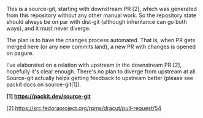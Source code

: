 This is a source-git, starting with downstream PR [2], which was generated from this repository without any other manual work.
So the repository state should always be on par with dist-git (although inheritance can go both ways), and it must never diverge.

The plan is to have the changes process automated. That is, when PR gets merged here (or any new commits land), a new PR with changes is opened on pagure.

I've elaborated on a relation with upstream in the downstream PR [2], hopefully it's clear enough. There's no plan to diverge from upstream at all. Source-git actually helps getting feedback to upstream better (please see packit docs on source-git[1]).

**[1] https://packit.dev/source-git**

[2] https://src.fedoraproject.org/rpms/dracut/pull-request/54
